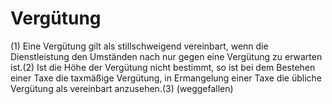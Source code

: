 # Vergütung

(1) Eine Vergütung gilt als stillschweigend vereinbart, wenn die Dienstleistung den Umständen nach nur gegen eine Vergütung zu erwarten ist.(2) Ist die Höhe der Vergütung nicht bestimmt, so ist bei dem Bestehen einer Taxe die taxmäßige Vergütung, in Ermangelung einer Taxe die übliche Vergütung als vereinbart anzusehen.(3) (weggefallen) 

